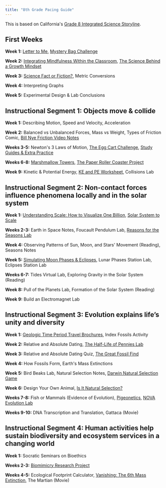 ```yaml
---
title: "8th Grade Pacing Guide"
---
```


This is based on California's [Grade 8 Integrated Science Storyline](https://ngss.sdcoe.net/CA-NGSS-Course-Models/Middle-School-6-8/Preferred-Integrated-Model/Grade-8/CA-Science-Framework-Description-Grade-8).

## First Weeks

**Week 1:** [Letter to Me](/blog/letter-to-teacher), [Mystery Bag Challenge](/blog/the-mystery-bag-challenge)

**Week 2:** [Integrating Mindfulness Within the Classroom](/blog/integrating-mindfulness), [The Science Behind a Growth Mindset](/blog/teaching-the-science-behind-a-growth-mindset)

**Week 3:** [Science Fact or Fiction?](/blog/science-fact-or-fiction), Metric Conversions

**Week 4:** Interpreting Graphs

**Week 5:** Experimental Design & Lab Conclusions

## Instructional Segment 1: Objects move & collide

**Week 1:** Describing Motion, Speed and Velocity, Acceleration

**Week 2:** Balanced vs Unbalanced Forces, Mass vs Weight, Types of Friction Comic, [Bill Nye Friction Video Notes](/blog/bill-nye-friction-worksheet)

**Weeks 3-5:** Newton's 3 Laws of Motion, [The Egg Cart Challenge](/blog/the-egg-cart-challenge), [Study Guides & Extra Practice](/blog/physics-study-guides-and-worksheets)

**Weeks 6-8:** [Marshmallow Towers](/blog/marshmallow-towers), [The Paper Roller Coaster Project](/blog/the-paper-roller-coaster-project)

**Week 9:** Kinetic & Potential Energy, [KE and PE Worksheet](/blog/kinetic-and-potential-energy-worksheet), Collisions Lab

## Instructional Segment 2: Non-contact forces influence phenomena locally and in the solar system

**Week 1:** [Understanding Scale: How to Visualize One Billion](/blog/understanding-scale), [Solar System to Scale](/blog/solar-system-to-scale)

**Weeks 2-3:** Earth in Space Notes, Foucault Pendulum Lab, [Reasons for the Seasons Lab](/blog/reasons-for-the-seasons-lab)

**Week 4:** Observing Patterns of Sun, Moon, and Stars' Movement (Reading), Seasons Notes

**Week 5:** [Simulating Moon Phases & Eclipses](/blog/simulating-moon-phases-and-eclipses), Lunar Phases Station Lab, Eclipses Station Lab

**Weeks 6-7:** Tides Virtual Lab, Exploring Gravity in the Solar System (Reading)

**Week 8:** Pull of the Planets Lab, Formation of the Solar System (Reading)

**Week 9:** Build an Electromagnet Lab

## Instructional Segment 3: Evolution explains life’s unity and diversity

**Week 1:** [Geologic Time Period Travel Brochures](/blog/geologic-time-period-travel-brochures), Index Fossils Activity

**Week 2:** Relative and Absolute Dating, [The Half-Life of Pennies Lab](/blog/the-half-life-of-pennies-lab/)

**Week 3:** Relative and Absolute Dating Quiz, [The Great Fossil Find](/blog/the-great-fossil-find)

**Week 4:** How Fossils Form, Earth's Mass Extinctions

**Week 5:** Bird Beaks Lab, Natural Selection Notes, [Darwin Natural Selection Game](/blog/darwin-who-wants-to-live-a-million-years)

**Week 6:** Design Your Own Animal, [Is It Natural Selection?](/blog/is-it-natural-selection)

**Weeks 7-8:** Fish or Mammals (Evidence of Evolution), [Pigeonetics](/blog/pigeonetics), [NOVA Evolution Lab](/blog/nova-evolution-lab)

**Weeks 9-10:** DNA Transcription and Translation, Gattaca (Movie)

## Instructional Segment 4: Human activities help sustain biodiversity and ecosystem services in a changing world

**Week 1:** Socratic Seminars on Bioethics

**Weeks 2-3:** [Biomimicry Research Project](/blog/biomimicry-research-project)

**Weeks 4-5:** Ecological Footprint Calculator, [Vanishing: The 6th Mass Extinction](/blog/vanishing), The Martian (Movie)
